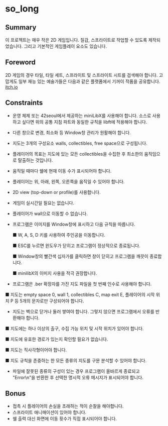 # so_long
## Summary

이 프로젝트는 매우 작은 2D 게임입니다. 질감, 스프라이트로 작업할 수 있도록 제작되었습니다. 그리고 기본적인 게임플레이 요소도 있습니다.

## Foreword

2D 게임의 경우 타일, 타일 세트, 스프라이트 및 스프라이트 시트를 검색해야 합니다.
고맙게도 일부 재능 있는 예술가들은 다음과 같은 플랫폼에서 기꺼이 작품을 공유합니다.
[itch.io](http://itch.io/)

## Constraints

- 운영 체제 또는 42seoul에서 제공하는 miniLibX를 사용해야 합니다. 소스로 사용하고 싶다면 위의 공통 지침 파트와 동일한 규칙을 libft에 적용해야 합니다.
- 다른 창으로 변경, 최소화 등 Window창 관리가 원활해야 합니다.
- 지도는 3개의 구성요소 walls, collectibles, free space으로 구성됩니다.
- 플레이어의 목표는 지도에 있는 모든 collectibles을 수집한 후 최소한의 움직임으로 탈출하는 것입니다.
- 움직일 때마다 쉘에 현재 이동 수가 표시되어야 합니다.
- 플레이어는 위, 아래, 왼쪽, 오른쪽을 움직일 수 있어야 합니다.
- 2D view (top-down or profile)를 사용합니다.
- 게임이 실시간일 필요는 없습니다.
- 플레이어가 wall으로 이동할 수 없습니다.
- 프로그램은 이미지를 Window창에 표시하고 다음 규칙을 따릅니다.

    ■ W, A, S, D 키를 사용하여 주인공을 이동합니다.

    ■ ESC를 누르면 윈도우가 닫히고 프로그램이 정상적으로 종료됩니다.

    ■ Window창의 빨간색 십자가를 클릭하면 창이 닫히고 프로그램을 깨끗이 종료합니다.

    ■ minilibX의 이미지 사용을 적극 권장합니다.

- 프로그램은 .ber 확장자를 가진 지도 파일을 첫 번째 인수로 사용해야 합니다.

■ 지도는 empty space 0, wall 1, collectibles C, map exit E, 플레이어의 시작 위치 P 등 5개의 문자로만 구성되어야 합니다.

- 지도는 벽으로 닫거나 둘러 쌓여야 합니다. 그렇지 않으면 프로그램에서 오류를 반환해야 합니다.

■ 지도에는 하나 이상의 출구, 수집 가능 위치 및 시작 위치가 있어야 합니다.

■ 지도에 유효한 경로가 있는지 확인할 필요가 없습니다.

■ 지도는 직사각형이어야 합니다.

■ 지도 규칙을 존중하는 한 모든 종류의 지도를 구문 분석할 수 있어야 합니다.

- 파일에 잘못된 종류의 구성이 있는 경우 프로그램이 올바르게 종료되고 "Error\n"을 반환한 후 선택한 명시적 오류 메시지가 표시되어야 합니다.

## Bonus

- 접촉 시 플레이어의 손실을 초래하는 적이 순찰을 해야합니다.
- 스프라이트 애니매이션이 있어야 합니다.
- 쉘 출력 대신 화면에 이동 횟수가 직접 표시되어야 합니다.
